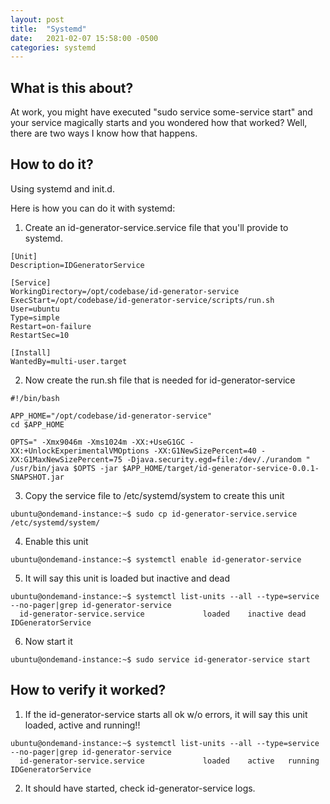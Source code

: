 ```yaml
---
layout: post
title:  "Systemd"
date:   2021-02-07 15:58:00 -0500
categories: systemd
---
```

## What is this about?
At work, you might have executed "sudo service some-service start" and your service magically starts and you wondered how that worked? Well, there are two ways I know how that happens.

## How to do it?
Using systemd and init.d.

Here is how you can do it with systemd:
1. Create an id-generator-service.service file that you'll provide to systemd.  
```
[Unit]
Description=IDGeneratorService

[Service]
WorkingDirectory=/opt/codebase/id-generator-service
ExecStart=/opt/codebase/id-generator-service/scripts/run.sh
User=ubuntu
Type=simple
Restart=on-failure
RestartSec=10

[Install]
WantedBy=multi-user.target
```

2. Now create the run.sh file that is needed for id-generator-service  
```
#!/bin/bash

APP_HOME="/opt/codebase/id-generator-service"
cd $APP_HOME

OPTS=" -Xmx9046m -Xms1024m -XX:+UseG1GC -XX:+UnlockExperimentalVMOptions -XX:G1NewSizePercent=40 -XX:G1MaxNewSizePercent=75 -Djava.security.egd=file:/dev/./urandom "
/usr/bin/java $OPTS -jar $APP_HOME/target/id-generator-service-0.0.1-SNAPSHOT.jar
```

3. Copy the service file to /etc/systemd/system to create this unit  
```
ubuntu@ondemand-instance:~$ sudo cp id-generator-service.service /etc/systemd/system/
```

4. Enable this unit  
```
ubuntu@ondemand-instance:~$ systemctl enable id-generator-service
```

5. It will say this unit is loaded but inactive and dead  
```
ubuntu@ondemand-instance:~$ systemctl list-units --all --type=service --no-pager|grep id-generator-service
  id-generator-service.service             loaded    inactive dead    IDGeneratorService
```

6. Now start it  
```
ubuntu@ondemand-instance:~$ sudo service id-generator-service start
```

## How to verify it worked?
1. If the id-generator-service starts all ok w/o errors, it will say this unit loaded, active and running!!  
```
ubuntu@ondemand-instance:~$ systemctl list-units --all --type=service --no-pager|grep id-generator-service
  id-generator-service.service             loaded    active   running IDGeneratorService
```

2. It should have started, check id-generator-service logs.  